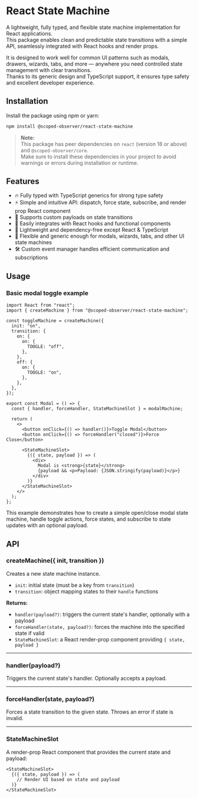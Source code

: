 # React State Machine

A lightweight, fully typed, and flexible state machine implementation for React applications.  
This package enables clean and predictable state transitions with a simple API, seamlessly integrated with React hooks and render props.

It is designed to work well for common UI patterns such as modals, drawers, wizards, tabs, and more — anywhere you need controlled state management with clear transitions.  
Thanks to its generic design and TypeScript support, it ensures type safety and excellent developer experience.

## Installation

Install the package using npm or yarn:

```bash
npm install @scoped-observer/react-state-machine
```

> **Note:**  
> This package has peer dependencies on `react` (version 18 or above) and `@scoped-observer/core`.  
> Make sure to install these dependencies in your project to avoid warnings or errors during installation or runtime.

## Features

- 🔥 Fully typed with TypeScript generics for strong type safety
- ⚡ Simple and intuitive API: dispatch, force state, subscribe, and render prop React component
- 🔄 Supports custom payloads on state transitions
- 🎯 Easily integrates with React hooks and functional components
- 🚀 Lightweight and dependency-free except React & TypeScript
- 🔧 Flexible and generic enough for modals, wizards, tabs, and other UI state machines
- 🛠 Custom event manager handles efficient communication and subscriptions

## Usage

### Basic modal toggle example

```tsx
import React from "react";
import { createMachine } from "@scoped-observer/react-state-machine";

const toggleMachine = createMachine({
  init: "on",
  transition: {
    on: {
      on: {
        TOOGLE: "off",
      },
    },
    off: {
      on: {
        TOOGLE: "on",
      },
    },
  },
});

export const Modal = () => {
  const { handler, forceHandler, StateMachineSlot } = modalMachine;

  return (
    <>
      <button onClick={() => handler()}>Toggle Modal</button>
      <button onClick={() => forceHandler("closed")}>Force Close</button>

      <StateMachineSlot>
        {({ state, payload }) => (
          <div>
            Modal is <strong>{state}</strong>
            {payload && <p>Payload: {JSON.stringify(payload)}</p>}
          </div>
        )}
      </StateMachineSlot>
    </>
  );
};
```

This example demonstrates how to create a simple open/close modal state machine, handle toggle actions, force states, and subscribe to state updates with an optional payload.

## API

### createMachine({ init, transition })

Creates a new state machine instance.

- `init`: initial state (must be a key from `transition`)
- `transition`: object mapping states to their `handle` functions

**Returns:**

- `handler(payload?)`: triggers the current state's handler, optionally with a payload
- `forceHandler(state, payload?)`: forces the machine into the specified state if valid
- `StateMachineSlot`: a React render-prop component providing `{ state, payload }`

---

### handler(payload?)

Triggers the current state's handler. Optionally accepts a payload.

---

### forceHandler(state, payload?)

Forces a state transition to the given state. Throws an error if state is invalid.

---

### StateMachineSlot

A render-prop React component that provides the current state and payload:

```tsx
<StateMachineSlot>
  {({ state, payload }) => (
    // Render UI based on state and payload
  )}
</StateMachineSlot>
```
